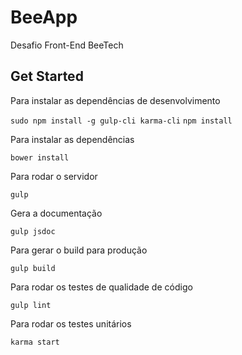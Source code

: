 # BeeApp

Desafio Front-End BeeTech

## Get Started

Para instalar as dependências de desenvolvimento

`sudo npm install -g gulp-cli karma-cli`
`npm install`

Para instalar as dependências

`bower install`

Para rodar o servidor

`gulp`

Gera a documentação

`gulp jsdoc`

Para gerar o build para produção

`gulp build`

Para rodar os testes de qualidade de código

`gulp lint`

Para rodar os testes unitários

`karma start`
